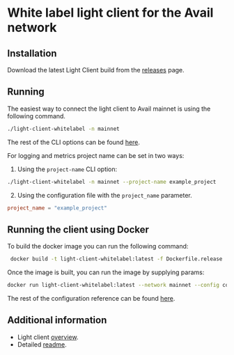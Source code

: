 # White label light client for the Avail network

## Installation

Download the latest Light Client build from the [releases](https://github.com/availproject/light-client-whitelabel/releases) page.

## Running

The easiest way to connect the light client to Avail mainnet is using the following command.

```bash
./light-client-whitelabel -n mainnet
```

The rest of the CLI options can be found [here](https://github.com/availproject/avail-light/blob/main/client/README.md#options).

For logging and metrics project name can be set in two ways:

1. Using the `project-name` CLI option:

```bash
./light-client-whitelabel -n mainnet --project-name example_project
```

2. Using the configuration file with the `project_name` parameter.

```toml
project_name = "example_project"
```

## Running the client using Docker 

To build the docker image you can run the following command:

```bash 
 docker build -t light-client-whitelabel:latest -f Dockerfile.release .
```

Once the image is built, you can run the image by supplying params:

```bash
docker run light-client-whitelabel:latest --network mainnet --config config.yaml
```

The rest of the configuration reference can be found [here](https://github.com/availproject/avail-light/blob/main/client/README.md#configuration-reference).

## Additional information

- Light client [overview](https://docs.availproject.org/docs/operate-a-node/run-a-light-client/Overview).
- Detailed [readme](https://github.com/availproject/avail-light/tree/main/client).
